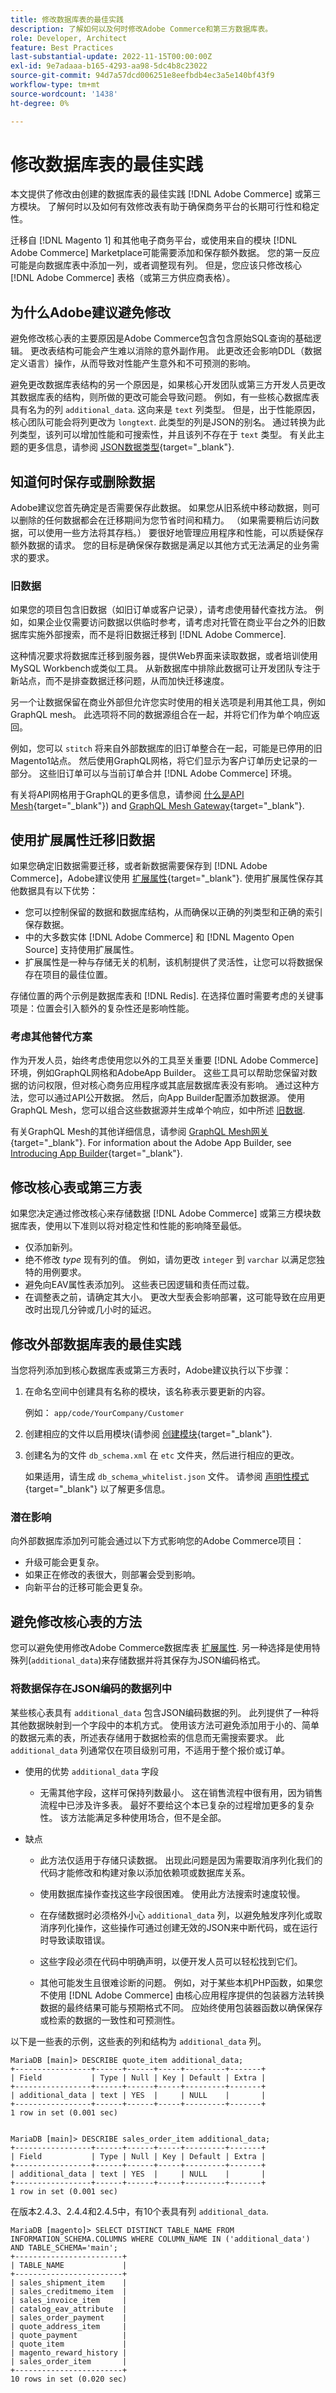 ```yaml
---
title: 修改数据库表的最佳实践
description: 了解如何以及何时修改Adobe Commerce和第三方数据库表。
role: Developer, Architect
feature: Best Practices
last-substantial-update: 2022-11-15T00:00:00Z
exl-id: 9e7adaaa-b165-4293-aa98-5dc4b8c23022
source-git-commit: 94d7a57dcd006251e8eefbdb4ec3a5e140bf43f9
workflow-type: tm+mt
source-wordcount: '1438'
ht-degree: 0%

---
```


# 修改数据库表的最佳实践

本文提供了修改由创建的数据库表的最佳实践 [!DNL Adobe Commerce] 或第三方模块。 了解何时以及如何有效修改表有助于确保商务平台的长期可行性和稳定性。

迁移自 [!DNL Magento 1] 和其他电子商务平台，或使用来自的模块 [!DNL Adobe Commerce] Marketplace可能需要添加和保存额外数据。 您的第一反应可能是向数据库表中添加一列，或者调整现有列。 但是，您应该只修改核心 [!DNL Adobe Commerce] 表格（或第三方供应商表格）。

## 为什么Adobe建议避免修改

避免修改核心表的主要原因是Adobe Commerce包含包含原始SQL查询的基础逻辑。 更改表结构可能会产生难以消除的意外副作用。 此更改还会影响DDL（数据定义语言）操作，从而导致对性能产生意外和不可预测的影响。

避免更改数据库表结构的另一个原因是，如果核心开发团队或第三方开发人员更改其数据库表的结构，则所做的更改可能会导致问题。 例如，有一些核心数据库表具有名为的列 `additional_data`. 这向来是 `text` 列类型。 但是，出于性能原因，核心团队可能会将列更改为 `longtext`. 此类型的列是JSON的别名。 通过转换为此列类型，该列可以增加性能和可搜索性，并且该列不存在于 `text` 类型。 有关此主题的更多信息，请参阅 [JSON数据类型](https://mariadb.com/kb/en/json-data-type/){target="_blank"}.

## 知道何时保存或删除数据

Adobe建议您首先确定是否需要保存此数据。 如果您从旧系统中移动数据，则可以删除的任何数据都会在迁移期间为您节省时间和精力。 （如果需要稍后访问数据，可以使用一些方法将其存档。） 要很好地管理应用程序和性能，可以质疑保存额外数据的请求。 您的目标是确保保存数据是满足以其他方式无法满足的业务需求的要求。

### 旧数据

如果您的项目包含旧数据（如旧订单或客户记录），请考虑使用替代查找方法。 例如，如果企业仅需要访问数据以供临时参考，请考虑对托管在商业平台之外的旧数据库实施外部搜索，而不是将旧数据迁移到 [!DNL Adobe Commerce].

这种情况要求将数据库迁移到服务器，提供Web界面来读取数据，或者培训使用MySQL Workbench或类似工具。 从新数据库中排除此数据可让开发团队专注于新站点，而不是排查数据迁移问题，从而加快迁移速度。

另一个让数据保留在商业外部但允许您实时使用的相关选项是利用其他工具，例如GraphQL mesh。 此选项将不同的数据源组合在一起，并将它们作为单个响应返回。

例如，您可以 `stitch` 将来自外部数据库的旧订单整合在一起，可能是已停用的旧Magento1站点。 然后使用GraphQL网格，将它们显示为客户订单历史记录的一部分。 这些旧订单可以与当前订单合并 [!DNL Adobe Commerce] 环境。

有关将API网格用于GraphQL的更多信息，请参阅 [什么是API Mesh](https://developer.adobe.com/graphql-mesh-gateway/gateway/overview/){target="_blank"}) and [GraphQL Mesh Gateway](https://developer.adobe.com/graphql-mesh-gateway/){target="_blank"}.

## 使用扩展属性迁移旧数据

如果您确定旧数据需要迁移，或者新数据需要保存到 [!DNL Adobe Commerce]，Adobe建议使用 [扩展属性](https://developer.adobe.com/commerce/php/development/components/add-attributes/){target="_blank"}. 使用扩展属性保存其他数据具有以下优势：

- 您可以控制保留的数据和数据库结构，从而确保以正确的列类型和正确的索引保存数据。
- 中的大多数实体 [!DNL Adobe Commerce] 和 [!DNL Magento Open Source] 支持使用扩展属性。
- 扩展属性是一种与存储无关的机制，该机制提供了灵活性，让您可以将数据保存在项目的最佳位置。

存储位置的两个示例是数据库表和 [!DNL Redis]. 在选择位置时需要考虑的关键事项是：位置会引入额外的复杂性还是影响性能。

### 考虑其他替代方案

作为开发人员，始终考虑使用您以外的工具至关重要 [!DNL Adobe Commerce] 环境，例如GraphQL网格和AdobeApp Builder。 这些工具可以帮助您保留对数据的访问权限，但对核心商务应用程序或其底层数据库表没有影响。 通过这种方法，您可以通过API公开数据。 然后，向App Builder配置添加数据源。 使用GraphQL Mesh，您可以组合这些数据源并生成单个响应，如中所述 [旧数据](#legacy-data).

有关GraphQL Mesh的其他详细信息，请参阅 [GraphQL Mesh网关](https://developer.adobe.com/graphql-mesh-gateway/){target="_blank"}. For information about the Adobe App Builder,  see [Introducing App Builder](https://experienceleague.adobe.com/docs/adobe-developers-live-events/events/2021/oct2021/introduction-app-builder.html?lang=en){target="_blank"}.

## 修改核心表或第三方表

如果您决定通过修改核心来存储数据 [!DNL Adobe Commerce] 或第三方模块数据库表，使用以下准则以将对稳定性和性能的影响降至最低。

- 仅添加新列。
- 绝不修改 _type_ 现有列的值。 例如，请勿更改 `integer` 到 `varchar` 以满足您独特的用例要求。
- 避免向EAV属性表添加列。 这些表已因逻辑和责任而过载。
- 在调整表之前，请确定其大小。 更改大型表会影响部署，这可能导致在应用更改时出现几分钟或几小时的延迟。

## 修改外部数据库表的最佳实践

当您将列添加到核心数据库表或第三方表时，Adobe建议执行以下步骤：

1. 在命名空间中创建具有名称的模块，该名称表示要更新的内容。

   例如： `app/code/YourCompany/Customer`

1. 创建相应的文件以启用模块(请参阅 [创建模块](https://experienceleague.adobe.com/docs/commerce-learn/tutorials/backend-development/create-module.html){target="_blank"}.

1. 创建名为的文件 `db_schema.xml` 在 `etc` 文件夹，然后进行相应的更改。

   如果适用，请生成 `db_schema_whitelist.json` 文件。 请参阅 [声明性模式](https://developer.adobe.com/commerce/php/development/components/declarative-schema/configuration/){target="_blank"} 以了解更多信息。

### 潜在影响

向外部数据库添加列可能会通过以下方式影响您的Adobe Commerce项目：

- 升级可能会更复杂。
- 如果正在修改的表很大，则部署会受到影响。
- 向新平台的迁移可能会更复杂。

## 避免修改核心表的方法

您可以避免使用修改Adobe Commerce数据库表 [扩展属性](#migrate-legacy-data-with-extension-attributes). 另一种选择是使用特殊列(`additional_data`)来存储数据并将其保存为JSON编码格式。

### 将数据保存在JSON编码的数据列中

某些核心表具有 `additional_data` 包含JSON编码数据的列。 此列提供了一种将其他数据映射到一个字段中的本机方式。 使用该方法可避免添加用于小的、简单的数据元素的表，所述表存储用于数据检索的信息而无需搜索要求。 此 `additional_data` 列通常仅在项目级别可用，不适用于整个报价或订单。

- 使用的优势 `additional_data` 字段

   - 无需其他字段，这样可保持列数最小。 这在销售流程中很有用，因为销售流程中已涉及许多表。 最好不要给这个本已复杂的过程增加更多的复杂性。 该方法能满足多种使用场合，但不是全部。

- 缺点

   - 此方法仅适用于存储只读数据。 出现此问题是因为需要取消序列化我们的代码才能修改和构建对象以添加依赖项或数据库关系。

   - 使用数据库操作查找这些字段很困难。 使用此方法搜索时速度较慢。

   - 在存储数据时必须格外小心 `additional_data` 列，以避免触发序列化或取消序列化操作，这些操作可通过创建无效的JSON来中断代码，或在运行时导致读取错误。

   - 这些字段必须在代码中明确声明，以便开发人员可以轻松找到它们。

   - 其他可能发生且很难诊断的问题。 例如，对于某些本机PHP函数，如果您不使用 [!DNL Adobe Commerce] 由核心应用程序提供的包装器方法转换数据的最终结果可能与预期格式不同。 应始终使用包装器函数以确保保存或检索的数据的一致性和可预测性。

以下是一些表的示例，这些表的列和结构为 `additional_data` 列。

```mysql
MariaDB [main]> DESCRIBE quote_item additional_data;
+-----------------+------+------+-----+---------+-------+
| Field           | Type | Null | Key | Default | Extra |
+-----------------+------+------+-----+---------+-------+
| additional_data | text | YES  |     | NULL    |       |
+-----------------+------+------+-----+---------+-------+
1 row in set (0.001 sec)


MariaDB [main]> DESCRIBE sales_order_item additional_data;
+-----------------+------+------+-----+---------+-------+
| Field           | Type | Null | Key | Default | Extra |
+-----------------+------+------+-----+---------+-------+
| additional_data | text | YES  |     | NULL    |       |
+-----------------+------+------+-----+---------+-------+
1 row in set (0.001 sec)
```

在版本2.4.3、2.4.4和2.4.5中，有10个表具有列 `additional_data`.

```mysql
MariaDB [magento]> SELECT DISTINCT TABLE_NAME FROM INFORMATION_SCHEMA.COLUMNS WHERE COLUMN_NAME IN ('additional_data') AND TABLE_SCHEMA='main';
+------------------------+
| TABLE_NAME             |
+------------------------+
| sales_shipment_item    |
| sales_creditmemo_item  |
| sales_invoice_item     |
| catalog_eav_attribute  |
| sales_order_payment    |
| quote_address_item     |
| quote_payment          |
| quote_item             |
| magento_reward_history |
| sales_order_item       |
+------------------------+
10 rows in set (0.020 sec)
```
